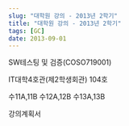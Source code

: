 ```yaml
---
slug: "대학원 강의 - 2013년 2학기"
title: "대학원 강의 - 2013년 2학기"
tags: [GC]
date: 2013-09-01
---
```


SW테스팅 및 검증(COSO719001)

IT대학4호관(제2학생회관) 104호

수11A,11B 수12A,12B 수13A,13B

강의계획서
